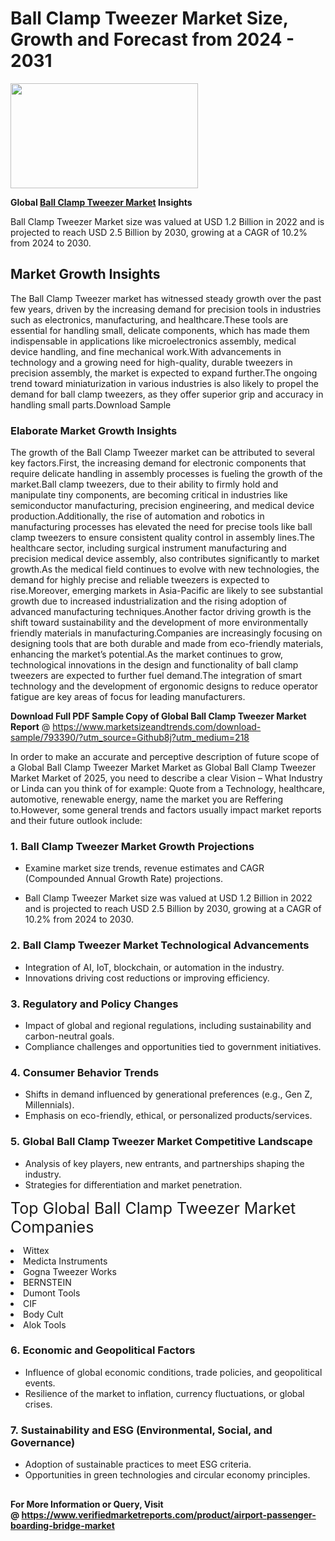 <H1>Ball Clamp Tweezer Market Size, Growth and Forecast from 2024 - 2031</H1><img class="aligncenter size-medium wp-image-584254" src="https://thirdeyenews.in/wp-content/uploads/2024/09/Global-Market-Research-300x168.jpeg" alt="" width="300" height="168" /><p><strong>Global&nbsp;<a href="https://www.marketsizeandtrends.com/download-sample/793390/?utm_source=Github8j?utm_medium=218">Ball Clamp Tweezer Market</a> Insights</strong></p><p>Ball Clamp Tweezer Market size was valued at USD 1.2 Billion in 2022 and is projected to reach USD 2.5 Billion by 2030, growing at a CAGR of 10.2% from 2024 to 2030.</p><p><h2>Market Growth Insights</h2> The Ball Clamp Tweezer market has witnessed steady growth over the past few years, driven by the increasing demand for precision tools in industries such as electronics, manufacturing, and healthcare.These tools are essential for handling small, delicate components, which has made them indispensable in applications like microelectronics assembly, medical device handling, and fine mechanical work.With advancements in technology and a growing need for high-quality, durable tweezers in precision assembly, the market is expected to expand further.The ongoing trend toward miniaturization in various industries is also likely to propel the demand for ball clamp tweezers, as they offer superior grip and accuracy in handling small parts.Download Sample <h3>Elaborate Market Growth Insights</h3> The growth of the Ball Clamp Tweezer market can be attributed to several key factors.First, the increasing demand for electronic components that require delicate handling in assembly processes is fueling the growth of the market.Ball clamp tweezers, due to their ability to firmly hold and manipulate tiny components, are becoming critical in industries like semiconductor manufacturing, precision engineering, and medical device production.Additionally, the rise of automation and robotics in manufacturing processes has elevated the need for precise tools like ball clamp tweezers to ensure consistent quality control in assembly lines.The healthcare sector, including surgical instrument manufacturing and precision medical device assembly, also contributes significantly to market growth.As the medical field continues to evolve with new technologies, the demand for highly precise and reliable tweezers is expected to rise.Moreover, emerging markets in Asia-Pacific are likely to see substantial growth due to increased industrialization and the rising adoption of advanced manufacturing techniques.Another factor driving growth is the shift toward sustainability and the development of more environmentally friendly materials in manufacturing.Companies are increasingly focusing on designing tools that are both durable and made from eco-friendly materials, enhancing the market’s potential.As the market continues to grow, technological innovations in the design and functionality of ball clamp tweezers are expected to further fuel demand.The integration of smart technology and the development of ergonomic designs to reduce operator fatigue are key areas of focus for leading manufacturers.</p><p><span class=""><strong>Download Full PDF Sample Copy of Global Ball Clamp Tweezer Market Report</strong> @ <a href="https://www.marketsizeandtrends.com/download-sample/793390/?utm_source=Github8j?utm_medium=218" target="_blank">https://www.marketsizeandtrends.com/download-sample/793390/?utm_source=Github8j?utm_medium=218</a></span></p><p>In order to make an accurate and perceptive description of future scope of a Global&nbsp;Ball Clamp Tweezer Market Market as Global&nbsp;Ball Clamp Tweezer Market Market of 2025, you need to describe a clear Vision &ndash; What Industry or Linda can you think of for example: Quote from a Technology, healthcare, automotive, renewable energy, name the market you are Reffering to.However, some general trends and factors usually impact market reports and their future outlook include:</p><h3>1.&nbsp;<strong>Ball Clamp Tweezer Market Growth Projections</strong></h3><ul><li>Examine market size trends, revenue estimates and CAGR (Compounded Annual Growth Rate) projections.</li><li><p>Ball Clamp Tweezer Market size was valued at USD 1.2 Billion in 2022 and is projected to reach USD 2.5 Billion by 2030, growing at a CAGR of 10.2% from 2024 to 2030.</p></li></ul><h3>2.&nbsp;<strong>Ball Clamp Tweezer Market Technological Advancements</strong></h3><ul><li>Integration of AI, IoT, blockchain, or automation in the industry.</li><li>Innovations driving cost reductions or improving efficiency.</li></ul><h3>3.&nbsp;<strong>Regulatory and Policy Changes</strong></h3><ul><li>Impact of global and regional regulations, including sustainability and carbon-neutral goals.</li><li>Compliance challenges and opportunities tied to government initiatives.</li></ul><h3>4.&nbsp;<strong>Consumer Behavior Trends</strong></h3><ul><li>Shifts in demand influenced by generational preferences (e.g., Gen Z, Millennials).</li><li>Emphasis on eco-friendly, ethical, or personalized products/services.</li></ul><h3>5.&nbsp;<strong>Global Ball Clamp Tweezer Market Competitive Landscape</strong></h3><ul><li>Analysis of key players, new entrants, and partnerships shaping the industry.</li><li>Strategies for differentiation and market penetration.</li></ul><p data-pm-slice="1 1 []"><span style="color: inherit; font-family: inherit; font-size: 25px;">Top Global Ball Clamp Tweezer Market Companies</span></p><div class="" data-test-id=""><p><li>Wittex</li><li> Medicta Instruments</li><li> Gogna Tweezer Works</li><li> BERNSTEIN</li><li> Dumont Tools</li><li> CIF</li><li> Body Cult</li><li> Alok Tools</li></p></div><h3>6.&nbsp;<strong>Economic and Geopolitical Factors</strong></h3><ul><li>Influence of global economic conditions, trade policies, and geopolitical events.</li><li>Resilience of the market to inflation, currency fluctuations, or global crises.</li></ul><h3>7.&nbsp;<strong>Sustainability and ESG (Environmental, Social, and Governance)</strong></h3><ul><li>Adoption of sustainable practices to meet ESG criteria.</li><li>Opportunities in green technologies and circular economy principles.</li></ul><h2><strong style="font-size: 14px;">For More Information or Query, Visit @&nbsp;</strong><a style="background-color: #ffffff; font-size: 14px;" href="https://www.marketsizeandtrends.com/report/ball-clamp-tweezer-market/" target="_blank">https://www.verifiedmarketreports.com/product/airport-passenger-boarding-bridge-market</a></h2>